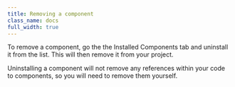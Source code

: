 ```yaml
---
title: Removing a component
class_name: docs
full_width: true
---
```


To remove a component, go the the Installed Components tab and uninstall it from the list. This will then remove it from your project.

Uninstalling a component will not remove any references within your code to components, so you will need to remove them yourself.

